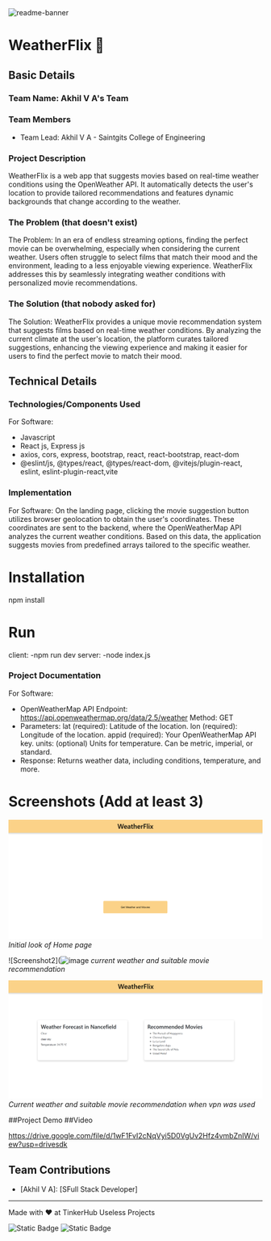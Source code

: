 <img width="1280" alt="readme-banner" src="https://github.com/user-attachments/assets/35332e92-44cb-425b-9dff-27bcf1023c6c">

# WeatherFlix 🎯


## Basic Details
### Team Name: Akhil V A's Team


### Team Members
- Team Lead: Akhil V A - Saintgits College of Engineering

### Project Description
WeatherFlix is a web app that suggests movies based on real-time weather conditions using the OpenWeather API. It automatically detects the user's location to provide tailored recommendations and features dynamic backgrounds that change according to the weather.

### The Problem (that doesn't exist)
The Problem: In an era of endless streaming options, finding the perfect movie can be overwhelming, especially when considering the current weather. Users often struggle to select films that match their mood and the environment, leading to a less enjoyable viewing experience. WeatherFlix addresses this by seamlessly integrating weather conditions with personalized movie recommendations.

### The Solution (that nobody asked for)
The Solution: WeatherFlix provides a unique movie recommendation system that suggests films based on real-time weather conditions. By analyzing the current climate at the user's location, the platform curates tailored suggestions, enhancing the viewing experience and making it easier for users to find the perfect movie to match their mood.

## Technical Details
### Technologies/Components Used
For Software:
- Javascript
- React js, Express js
- axios, cors, express, bootstrap, react, react-bootstrap, react-dom
- @eslint/js, @types/react, @types/react-dom, @vitejs/plugin-react, eslint, eslint-plugin-react,vite

### Implementation
For Software: On the landing page, clicking the movie suggestion button utilizes browser geolocation to obtain the user's coordinates. These coordinates are sent to the backend, where the OpenWeatherMap API analyzes the current weather conditions. Based on this data, the application suggests movies from predefined arrays tailored to the specific weather.
# Installation
npm install

# Run
client:
  -npm run dev
server:
  -node index.js

### Project Documentation
For Software:
- OpenWeatherMap API
    Endpoint: https://api.openweathermap.org/data/2.5/weather
    Method: GET
- Parameters:
    lat (required): Latitude of the location.
    lon (required): Longitude of the location.
    appid (required): Your OpenWeatherMap API key.
    units: (optional) Units for temperature. Can be metric, imperial, or standard.
- Response:
    Returns weather data, including conditions, temperature, and more.

# Screenshots (Add at least 3)
![Screenshot1](https://github.com/Akhilva4871/WeatherFlix/blob/main/Screenshot1.png?raw=true)
*Initial look of Home page*

![Screenshot2](![image](https://github.com/user-attachments/assets/e78b3ee3-5c0b-400e-96a9-9cdcd0c179ea)
*current weather and suitable movie recommendation*

![Screenshot3](https://github.com/Akhilva4871/WeatherFlix/blob/main/Screenshot%203.png?raw=true)
*Current weather and suitable movie recommendation when vpn was used*

##Project Demo
##Video

https://drive.google.com/file/d/1wF1FvI2cNqVyi5D0VgUv2Hfz4vmbZnIW/view?usp=drivesdk


## Team Contributions
- [Akhil V A]: [SFull Stack Developer]

---
Made with ❤️ at TinkerHub Useless Projects 

![Static Badge](https://img.shields.io/badge/TinkerHub-24?color=%23000000&link=https%3A%2F%2Fwww.tinkerhub.org%2F)
![Static Badge](https://img.shields.io/badge/UselessProject--24-24?link=https%3A%2F%2Fwww.tinkerhub.org%2Fevents%2FQ2Q1TQKX6Q%2FUseless%2520Projects)



